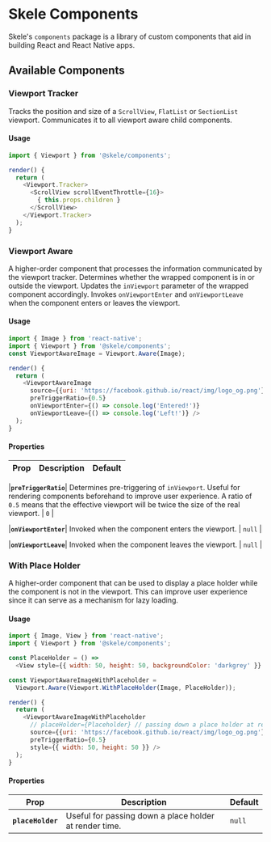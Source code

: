 # Skele Components

Skele's `components` package is a library of custom components that aid in building React and React Native apps.

## Available Components

### Viewport Tracker

Tracks the position and size of a `ScrollView`, `FlatList` or `SectionList` viewport.
Communicates it to all viewport aware child components.

#### Usage

```javascript
import { Viewport } from '@skele/components';

render() {
  return (
    <Viewport.Tracker>
      <ScrollView scrollEventThrottle={16}>
        { this.props.children }
      </ScrollView>
    </Viewport.Tracker>
  );
}
```

### Viewport Aware

A higher-order component that processes the information communicated by the viewport tracker.
Determines whether the wrapped component is in or outside the viewport.
Updates the `inViewport` parameter of the wrapped component accordingly.
Invokes `onViewportEnter` and `onViewportLeave` when the component enters or leaves the viewport.

#### Usage

```javascript
import { Image } from 'react-native';
import { Viewport } from '@skele/components';
const ViewportAwareImage = Viewport.Aware(Image);

render() {
  return (
    <ViewportAwareImage
      source={{uri: 'https://facebook.github.io/react/img/logo_og.png'}}
      preTriggerRatio={0.5}
      onViewportEnter={() => console.log('Entered!')}
      onViewportLeave={() => console.log('Left!')} />
  );
}
```

#### Properties

| Prop | Description | Default |
|---|---|---|

|**`preTriggerRatio`**|
Determines pre-triggering of `inViewport`.
Useful for rendering components beforehand to improve user experience.
A ratio of `0.5` means that the effective viewport will be twice the size of the real viewport.
| `0` |

|**`onViewportEnter`**|
Invoked when the component enters the viewport.
| `null` |

|**`onViewportLeave`**|
Invoked when the component leaves the viewport.
| `null` |

### With Place Holder

A higher-order component that can be used to display a place holder while the component is not in the viewport.
This can improve user experience since it can serve as a mechanism for lazy loading.

#### Usage

```javascript
import { Image, View } from 'react-native';
import { Viewport } from '@skele/components';

const PlaceHolder = () =>
  <View style={{ width: 50, height: 50, backgroundColor: 'darkgrey' }} />

const ViewportAwareImageWithPlaceholder =
  Viewport.Aware(Viewport.WithPlaceHolder(Image, PlaceHolder));

render() {
  return (
    <ViewportAwareImageWithPlaceholder
      // placeHolder={Placeholder} // passing down a place holder at render time
      source={{uri: 'https://facebook.github.io/react/img/logo_og.png'}}
      preTriggerRatio={0.5}
      style={{ width: 50, height: 50 }} />
  );
}
```

#### Properties

| Prop | Description | Default |
|---|---|---|
|**`placeHolder`**| Useful for passing down a place holder at render time. | `null` |
